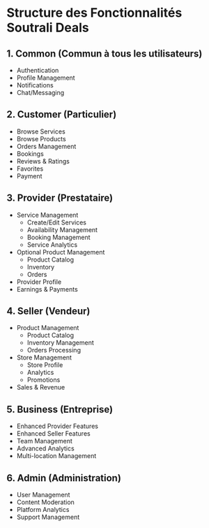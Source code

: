 # Structure des Fonctionnalités Soutrali Deals

## 1. Common (Commun à tous les utilisateurs)
- Authentication
- Profile Management
- Notifications
- Chat/Messaging

## 2. Customer (Particulier)
- Browse Services
- Browse Products
- Orders Management
- Bookings
- Reviews & Ratings
- Favorites
- Payment

## 3. Provider (Prestataire)
- Service Management
  * Create/Edit Services
  * Availability Management
  * Booking Management
  * Service Analytics
- Optional Product Management
  * Product Catalog
  * Inventory
  * Orders
- Provider Profile
- Earnings & Payments

## 4. Seller (Vendeur)
- Product Management
  * Product Catalog
  * Inventory Management
  * Orders Processing
- Store Management
  * Store Profile
  * Analytics
  * Promotions
- Sales & Revenue

## 5. Business (Entreprise)
- Enhanced Provider Features
- Enhanced Seller Features
- Team Management
- Advanced Analytics
- Multi-location Management

## 6. Admin (Administration)
- User Management
- Content Moderation
- Platform Analytics
- Support Management
